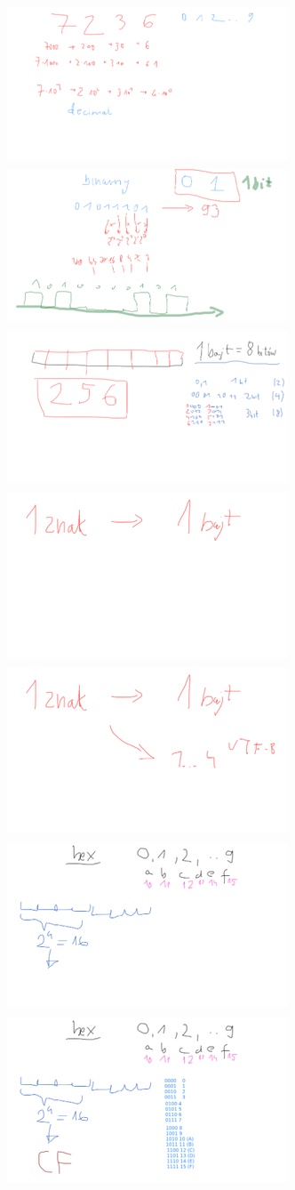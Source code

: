 ![Whiteboard[1]-01.png](Whiteboard[1]-01.png)

![Whiteboard[3]-01.png](Whiteboard[3]-01.png)

![Whiteboard[4]-01.png](Whiteboard[4]-01.png)

![Whiteboard[6]-01.png](Whiteboard[6]-01.png)

![Whiteboard[7]-01.png](Whiteboard[7]-01.png)

![Whiteboard[8]-01.png](Whiteboard[8]-01.png)

![Whiteboard[9]-01.png](Whiteboard[9]-01.png)
